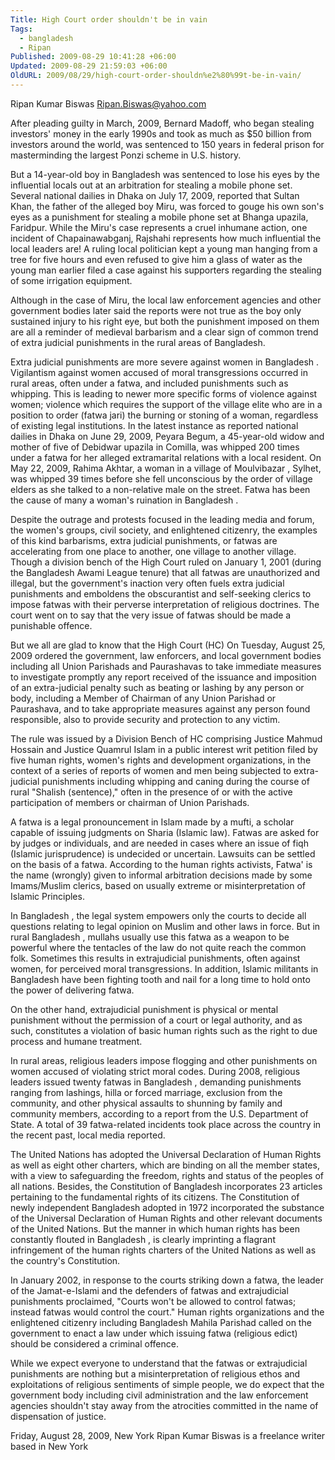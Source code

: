 ```yaml
---
Title: High Court order shouldn't be in vain
Tags:
  - bangladesh
  - Ripan
Published: 2009-08-29 10:41:28 +06:00
Updated: 2009-08-29 21:59:03 +06:00
OldURL: 2009/08/29/high-court-order-shouldn%e2%80%99t-be-in-vain/
---
```


Ripan Kumar Biswas 
Ripan.Biswas@yahoo.com 

After pleading guilty in March, 2009, Bernard Madoff, who began stealing investors' money in the early 1990s and took as much as $50 billion from investors around the world, was sentenced to 150 years in federal prison for masterminding the largest Ponzi scheme in U.S. history. 

But a 14-year-old boy in Bangladesh was sentenced to lose his eyes by the influential locals out at an arbitration for stealing a mobile phone set. Several national dailies in Dhaka on July 17, 2009, reported that Sultan Khan, the father of the alleged boy Miru, was forced to gouge his own son's eyes as a punishment for stealing a mobile phone set at Bhanga upazila, Faridpur. While the Miru's case represents a cruel inhumane action, one incident of Chapainawabganj, Rajshahi represents how much influential the local leaders are! A ruling local politician kept a young man hanging from a tree for five hours and even refused to give him a glass of water as the young man earlier filed a case against his supporters regarding the stealing of some irrigation equipment. 

Although in the case of Miru, the local law enforcement agencies and other government bodies later said the reports were not true as the boy only sustained injury to his right eye, but both the punishment imposed on them are all a reminder of medieval barbarism and a clear sign of common trend of extra judicial punishments in the rural areas of Bangladesh. 

Extra judicial punishments are more severe against women in Bangladesh . Vigilantism against women accused of moral transgressions occurred in rural areas, often under a fatwa, and included punishments such as whipping. This is leading to newer more specific forms of violence against women; violence which requires the support of the village elite who are in a position to order (fatwa jari) the burning or stoning of a woman, regardless of existing legal institutions. In the latest instance as reported national dailies in Dhaka on June 29, 2009, Peyara Begum, a 45-year-old widow and mother of five of Debidwar upazila in Comilla, was whipped 200 times under a fatwa for her alleged extramarital relations with a local resident. On May 22, 2009, Rahima Akhtar, a woman in a village of Moulvibazar , Sylhet, was whipped 39 times before she fell unconscious by the order of village elders as she talked to a non-relative male on the street. Fatwa has been the cause of many a woman's ruination in Bangladesh . 

Despite the outrage and protests focused in the leading media and forum, the women's groups, civil society, and enlightened citizenry, the examples of this kind barbarisms, extra judicial punishments, or fatwas are accelerating from one place to another, one village to another village. Though a division bench of the High Court ruled on January 1, 2001 (during the Bangladesh Awami League tenure) that all fatwas are unauthorized and illegal, but the government's inaction very often fuels extra judicial punishments and emboldens the obscurantist and self-seeking clerics to impose fatwas with their perverse interpretation of religious doctrines. The court went on to say that the very issue of fatwas should be made a punishable offence. 

But we all are glad to know that the High Court (HC) On Tuesday, August 25, 2009 ordered the government, law enforcers, and local government bodies including all Union Parishads and Paurashavas to take immediate measures to investigate promptly any report received of the issuance and imposition of an extra-judicial penalty such as beating or lashing by any person or body, including a Member of Chairman of any Union Parishad or Paurashava, and to take appropriate measures against any person found responsible, also to provide security and protection to any victim.   

The rule was issued by a Division Bench of HC comprising Justice Mahmud Hossain and Justice Quamrul Islam in a public interest writ petition filed by five human rights, women's rights and development organizations, in the context of a series of reports of women and men being subjected to extra-judicial punishments including whipping and caning during the course of rural "Shalish (sentence)," often in the presence of or with the active participation of members or chairman of Union Parishads. 

A fatwa is a legal pronouncement in Islam made by a mufti, a scholar capable of issuing judgments on Sharia (Islamic law). Fatwas are asked for by judges or individuals, and are needed in cases where an issue of fiqh (Islamic jurisprudence) is undecided or uncertain. Lawsuits can be settled on the basis of a fatwa. According to the human rights activists, Fatwa' is the name (wrongly) given to informal arbitration decisions made by some Imams/Muslim clerics, based on usually extreme or misinterpretation of Islamic Principles. 

In Bangladesh , the legal system empowers only the courts to decide all questions relating to legal opinion on Muslim and other laws in force. But in rural Bangladesh , mullahs usually use this fatwa as a weapon to be powerful where the tentacles of the law do not quite reach the common folk. Sometimes this results in extrajudicial punishments, often against women, for perceived moral transgressions. In addition, Islamic militants in Bangladesh have been fighting tooth and nail for a long time to hold onto the power of delivering fatwa. 

On the other hand, extrajudicial punishment is physical or mental punishment without the permission of a court or legal authority, and as such, constitutes a violation of basic human rights such as the right to due process and humane treatment. 

In rural areas, religious leaders impose flogging and other punishments on women accused of violating strict moral codes. During 2008, religious leaders issued twenty fatwas in Bangladesh , demanding punishments ranging from lashings, hilla or forced marriage, exclusion from the community, and other physical assaults to shunning by family and community members, according to a report from the U.S. Department of State. A total of 39 fatwa-related incidents took place across the country in the recent past, local media reported. 

The United Nations has adopted the Universal Declaration of Human Rights as well as eight other charters, which are binding on all the member states, with a view to safeguarding the freedom, rights and status of the peoples of all nations. Besides, the Constitution of Bangladesh incorporates 23 articles pertaining to the fundamental rights of its citizens. The Constitution of newly independent Bangladesh adopted in 1972 incorporated the substance of the Universal Declaration of Human Rights and other relevant documents of the United Nations. But the manner in which human rights has been constantly flouted in Bangladesh , is clearly imprinting a flagrant infringement of the human rights charters of the United Nations as well as the country's Constitution. 

In January 2002, in response to the courts striking down a fatwa, the leader of the Jamat-e-Islami and the defenders of fatwas and extrajudicial punishments proclaimed, "Courts won't be allowed to control fatwas; instead fatwas would control the court." Human rights organizations and the enlightened citizenry including Bangladesh Mahila Parishad called on the government to enact a law under which issuing fatwa (religious edict) should be considered a criminal offence. 

While we expect everyone to understand that the fatwas or extrajudicial punishments are nothing but a misinterpretation of religious ethos and exploitations of religious sentiments of simple people, we do expect that the government body including civil administration and the law enforcement agencies shouldn't stay away from the atrocities committed in the name of dispensation of justice. 


Friday, August 28, 2009, New York 
Ripan Kumar Biswas is a freelance writer based in New York 
